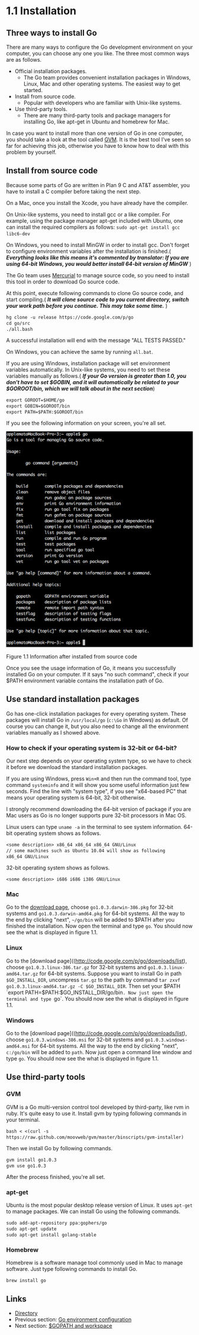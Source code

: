 # 1.1 Installation

## Three ways to install Go

There are many ways to configure the Go development environment on your computer, you can choose any one you like. The three most common ways are as follows.


-  Official installation packages.
	- The Go team provides convenient installation packages in Windows, Linux, Mac and other operating systems. The easiest way to get started.
- Install from source code.
    -  Popular with developers who are familiar with Unix-like systems.
- Use third-party tools.
	- There are many third-party tools and package managers for installing Go, like apt-get in Ubuntu and homebrew for Mac.
	
In case you want to install more than one version of Go in one computer, you should take a look at the tool called [GVM](https://github.com/moovweb/gvm). It is the best tool I've seen so far for achieving this job, otherwise you have to know how to deal with this problem by yourself.

## Install from source code

Because some parts of Go are written in Plan 9 C and AT&T assembler, you have to install a C compiler before taking the next step.

On a Mac, once you install the Xcode, you have already have the compiler.

On Unix-like systems, you need to install gcc or a like compiler. For example, using the package manager apt-get included with Ubuntu, one can install the required compilers as follows:
 `sudo apt-get install gcc libc6-dev`

On Windows, you need to install MinGW in order to install gcc. Don't forget to configure environment variables after the installation is finished.( ***Everything looks like this means it's commented by translator: If you are using 64-bit Windows, you would better install 64-bit version of MinGW*** )

The Go team uses [Mercurial](http://mercurial.selenic.com/downloads/) to manage source code, so you need to install this tool in order to download Go source code.

At this point, execute following commands to clone Go source code, and start compiling.( ***It will clone source code to you current directory, switch your work path before you continue. This may take some time.*** )

	hg clone -u release https://code.google.com/p/go
	cd go/src
	./all.bash 
	
A successful installation will end with the message "ALL TESTS PASSED."

On Windows, you can achieve the same by running `all.bat`.

If you are using Windows, installation package will set environment variables automatically. In Unix-like systems, you need to set these variables manually as follows.( ***If your Go version is greater than 1.0, you don't have to set $GOBIN, and it will automatically be related to your $GOROOT/bin, which we will talk about in the next section***)

    export GOROOT=$HOME/go
    export GOBIN=$GOROOT/bin
    export PATH=$PATH:$GOROOT/bin

If you see the following information on your screen, you're all set.

![](images/1.1.mac.png?raw=true)

Figure 1.1 Information after installed from source code

Once you see the usage information of Go, it means you successfully installed Go on your computer. If it says "no such command", check if your $PATH environment variable contains the installation path of Go.

## Use standard installation packages

Go has one-click installation packages for every operating system. These packages will install Go in `/usr/local/go` (`c:\Go` in Windows) as default. Of course you can change it, but you also need to change all the environment variables manually as I showed above.

### How to check if your operating system is 32-bit or 64-bit?

Our next step depends on your operating system type, so we have to check it before we download the standard installation packages.

If you are using Windows, press `Win+R` and then run the command tool, type command `systeminfo` and it will show you some useful information just few seconds. Find the line with "system type", if you see "x64-based PC" that means your operating system is 64-bit, 32-bit otherwise.

I strongly recommend downloading the 64-bit version of package if you are Mac users as Go is no longer supports pure 32-bit processors in Mac OS.

Linux users can type `uname -a` in the terminal to see system information.
64-bit operating system shows as follows.

    <some description> x86_64 x86_64 x86_64 GNU/Linux
    // some machines such as Ubuntu 10.04 will show as following
    x86_64 GNU/Linux

32-bit operating system shows as follows.

    <some description> i686 i686 i386 GNU/Linux

### Mac

Go to the [download page](http://code.google.com/p/go/downloads/list), choose `go1.0.3.darwin-386.pkg` for 32-bit systems and `go1.0.3.darwin-amd64.pkg` for 64-bit systems. All the way to the end by clicking "next", `~/go/bin` will be added to $PATH after you finished the installation. Now open the terminal and type `go`. You should now see the what is displayed in figure 1.1.

### Linux

Go to the [download page]((http://code.google.com/p/go/downloads/list), choose `go1.0.3.linux-386.tar.gz` for 32-bit systems and `go1.0.3.linux-amd64.tar.gz` for 64-bit systems. Suppose you want to install Go in path `$GO_INSTALL_DIR`, uncompress `tar.gz` to the path by command `tar zxvf go1.0.3.linux-amd64.tar.gz -C $GO_INSTALL_DIR`. Then set your $PATH `export PATH=$PATH:$GO_INSTALL_DIR/go/bin`. Now just open the terminal and type `go`. You should now see the what is displayed in figure 1.1.

### Windows

Go to the [download page]((http://code.google.com/p/go/downloads/list), choose `go1.0.3.windows-386.msi` for 32-bit systems and `go1.0.3.windows-amd64.msi` for 64-bit systems. All the way to the end by clicking "next", `c:/go/bin` will be added to `path`. Now just open a command line window and type `go`. You should now see the what is displayed in figure 1.1.

## Use third-party tools

### GVM

GVM is a Go multi-version control tool developed by third-party, like rvm in ruby. It's quite easy to use it. Install gvm by typing following commands in your terminal.

    bash < <(curl -s https://raw.github.com/moovweb/gvm/master/binscripts/gvm-installer)

Then we install Go by following commands.

    gvm install go1.0.3
    gvm use go1.0.3

After the process finished, you're all set.

### apt-get

Ubuntu is the most popular desktop release version of Linux. It uses `apt-get` to manage packages. We can install Go using the following commands.

    sudo add-apt-repository ppa:gophers/go
    sudo apt-get update
    sudo apt-get install golang-stable

### Homebrew

Homebrew is a software manage tool commonly used in Mac to manage software. Just type following commands to install Go.

    brew install go

## Links

- [Directory](preface.md)
- Previous section: [Go environment configuration](01.0.md)
- Next section: [$GOPATH and workspace](01.2.md)
